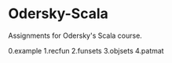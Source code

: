 # Odersky-Scala
Assignments for Odersky's Scala course.

0.example
1.recfun
2.funsets
3.objsets
4.patmat
